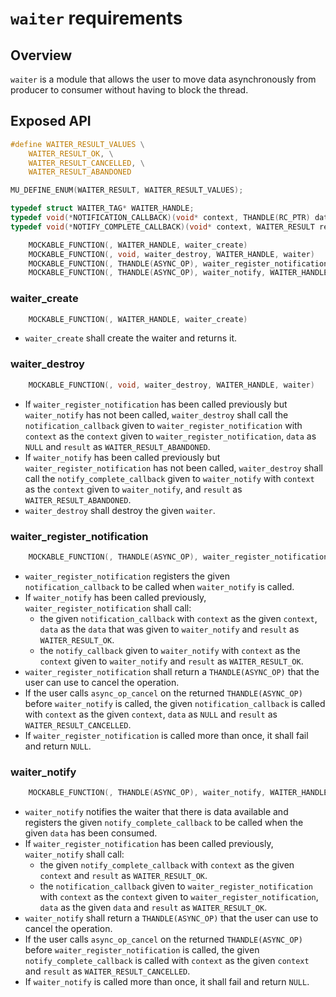 # `waiter` requirements

## Overview

`waiter` is a module that allows the user to move data asynchronously from producer to consumer without having to block the thread. 

## Exposed API
```c
#define WAITER_RESULT_VALUES \
    WAITER_RESULT_OK, \
    WAITER_RESULT_CANCELLED, \
    WAITER_RESULT_ABANDONED

MU_DEFINE_ENUM(WAITER_RESULT, WAITER_RESULT_VALUES);

typedef struct WAITER_TAG* WAITER_HANDLE;
typedef void(*NOTIFICATION_CALLBACK)(void* context, THANDLE(RC_PTR) data, WAITER_RESULT result);
typedef void(*NOTIFY_COMPLETE_CALLBACK)(void* context, WAITER_RESULT result);

    MOCKABLE_FUNCTION(, WAITER_HANDLE, waiter_create)
    MOCKABLE_FUNCTION(, void, waiter_destroy, WAITER_HANDLE, waiter)
    MOCKABLE_FUNCTION(, THANDLE(ASYNC_OP), waiter_register_notification, WAITER_HANDLE, waiter, NOTIFICATION_CALLBACK, notification_callback, void*, context);
    MOCKABLE_FUNCTION(, THANDLE(ASYNC_OP), waiter_notify, WAITER_HANDLE, waiter, THANDLE(RC_PTR), data, NOTIFY_COMPLETE_CALLBACK, notify_complete_callback, void*, context);

```

### waiter_create
```c
    MOCKABLE_FUNCTION(, WAITER_HANDLE, waiter_create)
```

- `waiter_create` shall create the waiter and returns it.

### waiter_destroy
```c
    MOCKABLE_FUNCTION(, void, waiter_destroy, WAITER_HANDLE, waiter)
```

- If `waiter_register_notification` has been called previously but `waiter_notify` has not been called, `waiter_destroy` shall call the `notification_callback` given to `waiter_register_notification` with `context` as the `context` given to `waiter_register_notification`, `data` as `NULL` and `result` as `WAITER_RESULT_ABANDONED`.
- If `waiter_notify` has been called previously but `waiter_register_notification` has not been called, `waiter_destroy` shall call the `notify_complete_callback` given to `waiter_notify` with `context` as the `context` given to `waiter_notify`, and `result` as `WAITER_RESULT_ABANDONED`.
- `waiter_destroy` shall destroy the given `waiter`.

### waiter_register_notification
```c
    MOCKABLE_FUNCTION(, THANDLE(ASYNC_OP), waiter_register_notification, WAITER_HANDLE, waiter, NOTIFICATION_CALLBACK, notification_callback, void*, context);
```
- `waiter_register_notification` registers the given `notification_callback` to be called when `waiter_notify` is called.
- If `waiter_notify` has been called previously, `waiter_register_notification` shall  call:
    - the given `notification_callback` with `context` as the given `context`, `data` as the `data` that was given to `waiter_notify` and `result` as `WAITER_RESULT_OK`.
    - the `notify_callback` given to `waiter_notify` with `context` as the `context` given to `waiter_notify` and `result` as `WAITER_RESULT_OK`.
- `waiter_register_notification` shall return a `THANDLE(ASYNC_OP)` that the user can use to cancel the operation.
- If the user calls `async_op_cancel` on the returned `THANDLE(ASYNC_OP)` before `waiter_notify` is called, the given `notification_callback` is called with `context` as the given `context`, `data` as `NULL` and `result` as `WAITER_RESULT_CANCELLED`.
- If `waiter_register_notification` is called more than once, it shall fail and return `NULL`.

### waiter_notify
```c
    MOCKABLE_FUNCTION(, THANDLE(ASYNC_OP), waiter_notify, WAITER_HANDLE, waiter, THANDLE(RC_PTR), data, NOTIFY_COMPLETE_CALLBACK, notify_complete_callback, void*, context);
```
- `waiter_notify` notifies the waiter that there is data available and registers the given `notify_complete_callback` to be called when the given `data` has been consumed.
- If `waiter_register_notification` has been called previously, `waiter_notify` shall call:
    - the given `notify_complete_callback` with `context` as the given `context` and `result` as `WAITER_RESULT_OK`.
    - the `notification_callback` given to `waiter_register_notification` with `context` as the `context` given to `waiter_register_notification`, `data` as the given `data` and `result` as `WAITER_RESULT_OK`.
- `waiter_notify` shall return a `THANDLE(ASYNC_OP)` that the user can use to cancel the operation.
- If the user calls `async_op_cancel` on the returned `THANDLE(ASYNC_OP)` before `waiter_register_notification` is called, the given `notify_complete_callback` is called with `context` as the given `context` and `result` as `WAITER_RESULT_CANCELLED`.
- If `waiter_notify` is called more than once, it shall fail and return `NULL`.